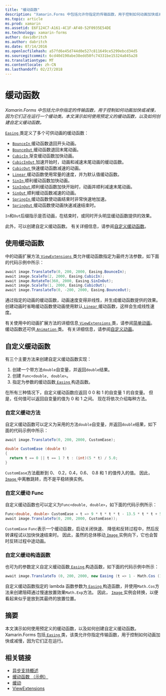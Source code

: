 ```yaml
---
title: "缓动函数"
description: "Xamarin.Forms 中包括允许你指定的传输函数，用于控制如何动画加快或减慢，因为它们正在运行一个缓动类。 本文演示如何使用预定义的缓动函数，以及如何创建自定义缓动函数。"
ms.topic: article
ms.prod: xamarin
ms.assetid: E6F124C7-A161-4C1F-AF40-52F0935E54DE
ms.technology: xamarin-forms
author: davidbritch
ms.author: dabritch
ms.date: 07/14/2016
ms.openlocfilehash: a57fd6e45d744d0e527c811649ce5299ebcd34d5
ms.sourcegitcommit: 6cd40d190abe38edd50fc74331be15324a845a28
ms.translationtype: MT
ms.contentlocale: zh-CN
ms.lasthandoff: 02/27/2018
---
```

# <a name="easing-functions"></a>缓动函数

_Xamarin.Forms 中包括允许你指定的传输函数，用于控制如何动画加快或减慢，因为它们正在运行一个缓动类。本文演示如何使用预定义的缓动函数，以及如何创建自定义缓动函数。_


[ `Easing` ](https://developer.xamarin.com/api/type/Xamarin.Forms.Easing/)类定义了多个可供动画的缓动函数：

- [ `BounceIn` ](https://developer.xamarin.com/api/field/Xamarin.Forms.Easing.BounceIn/)缓动函数退回开头动画。
- [ `BounceOut` ](https://developer.xamarin.com/api/field/Xamarin.Forms.Easing.BounceOut/)缓动函数退回末尾动画。
- [ `CubicIn` ](https://developer.xamarin.com/api/field/Xamarin.Forms.Easing.CubicIn/)渐变缓动函数加快动画。
- [ `CubicInOut` ](https://developer.xamarin.com/api/field/Xamarin.Forms.Easing.CubicInOut/)加速开始时，动画和减速末尾动画的缓动函数。
- [ `CubicOut` ](https://developer.xamarin.com/api/field/Xamarin.Forms.Easing.CubicOut/)快速缓动函数减速的动画。
- [ `Linear` ](https://developer.xamarin.com/api/field/Xamarin.Forms.Easing.Linear/)缓动函数使用常量的速度，并为默认值缓动函数。
- [ `SinIn` ](https://developer.xamarin.com/api/field/Xamarin.Forms.Easing.SinIn/)顺利缓动函数加快动画。
- [ `SinInOut` ](https://developer.xamarin.com/api/field/Xamarin.Forms.Easing.SinInOut/)顺利缓动函数加快开始时，动画并顺利减速末尾动画。
- [ `SinOut` ](https://developer.xamarin.com/api/field/Xamarin.Forms.Easing.SinOut/)顺利缓动函数减速的动画。
- [ `SpringIn` ](https://developer.xamarin.com/api/field/Xamarin.Forms.Easing.SpringIn/)缓动函数使动画结束时非常快速地加速。
- [ `SpringOut` ](https://developer.xamarin.com/api/field/Xamarin.Forms.Easing.SpringOut/)缓动函数使动画快速减速结束时。

`In`和`Out`后缀指示是否动画，在结束时，或同时开头明显缓动函数提供的效果。

此外，可以创建自定义缓动函数。 有关详细信息，请参阅[自定义缓动函数](#customeasing)。

## <a name="consuming-an-easing-function"></a>使用缓动函数

中的动画扩展方法[ `ViewExtensions` ](https://developer.xamarin.com/api/type/Xamarin.Forms.ViewExtensions/)类允许缓动函数指定为最终方法参数，如下面的代码示例中所示：

```csharp
await image.TranslateTo(0, 200, 2000, Easing.BounceIn);
await image.ScaleTo(2, 2000, Easing.CubicIn);
await image.RotateTo(360, 2000, Easing.SinInOut);
await image.ScaleTo(1, 2000, Easing.CubicOut);
await image.TranslateTo(0, -200, 2000, Easing.BounceOut);
```

通过指定的动画的缓动函数，动画速度变得非线性，并生成缓动函数提供的效果。 创建动画时省略缓动函数使动画使用默认[ `Linear` ](https://developer.xamarin.com/api/field/Xamarin.Forms.Easing.Linear/)缓动函数，这样会生成线性速度。

有关使用中的动画扩展方法的详细信息[ `ViewExtensions` ](https://developer.xamarin.com/api/type/Xamarin.Forms.ViewExtensions/)类，请参阅[简单动画](~/xamarin-forms/user-interface/animation/simple.md)。 缓动函数还可供[ `Animation` ](https://developer.xamarin.com/api/type/Xamarin.Forms.Animation/)类。 有关详细信息，请参阅[自定义动画](~/xamarin-forms/user-interface/animation/custom.md)。

<a name="customeasing" />

## <a name="custom-easing-functions"></a>自定义缓动函数

有三个主要方法来创建自定义缓动函数实现：

1. 创建一个带方法`double`自变量，并返回`double`结果。
1. 创建 `Func<double, double>`。
1. 指定为参数的缓动函数[ `Easing` ](https://developer.xamarin.com/api/type/Xamarin.Forms.Easing/)构造函数。

在所有三种情况下，自定义缓动函数应返回 0 0 和 1 的自变量 1 的自变量。 但是，任何值可以返回自变量的值为 0 和 1 之间。 现在将依次介绍每种方法。

### <a name="custom-easing-method"></a>自定义缓动方法

自定义缓动函数可以定义为采用的方法`double`自变量，并返回`double`结果，如下面的代码示例中所示：

```csharp
await image.TranslateTo(0, 200, 2000, CustomEase);

double CustomEase (double t)
{
  return t == 0 || t == 1 ? t : (int)(5 * t) / 5.0;
}
```

`CustomEase`方法截断到 0、 0.2，0.4，0.6、 0.8 和 1 的值传入的值。 因此， [ `Image` ](https://developer.xamarin.com/api/type/Xamarin.Forms.Image/)中离散跳转，而不是平稳转换实例。

### <a name="custom-easing-func"></a>自定义缓动 Func

自定义缓动函数也可以定义为`Func<double, double>`，如下面的代码示例所示：

```csharp
Func<double, double> CustomEase = t => 9 * t * t * t - 13.5 * t * t + 5.5 * t;
await image.TranslateTo(0, 200, 2000, CustomEase));
```

`CustomEase` `Func`表示一个缓动函数，启动关闭快速、 降低和反转过程中，然后反转课程试以加快快速结束时。 因此，虽然的总体移动[ `Image` ](https://developer.xamarin.com/api/type/Xamarin.Forms.Image/)实例向下，它也会暂时反转过程中途动画。

### <a name="custom-easing-constructor"></a>自定义缓动构造函数

也可为的参数定义自定义缓动函数[ `Easing` ](https://developer.xamarin.com/api/type/Xamarin.Forms.Easing/)构造函数，如下面的代码示例中所示：

```csharp
await image.TranslateTo (0, 200, 2000, new Easing (t => 1 - Math.Cos (10 * Math.PI * t) * Math.Exp (-5 * t)));
```

自定义缓动函数指定的 lambda 函数参数为[ `Easing` ](https://developer.xamarin.com/api/type/Xamarin.Forms.Easing/)构造函数，并使用`Math.Cos`方法来创建阻碍通过慢速放置效果`Math.Exp`方法。 因此， [ `Image` ](https://developer.xamarin.com/api/type/Xamarin.Forms.Image/)实例会转换，以便看起来似乎是放到其最终的放置位置。

## <a name="summary"></a>摘要

本文演示如何使用预定义的缓动函数，以及如何创建自定义缓动函数。 Xamarin.Forms 包括[ `Easing` ](https://developer.xamarin.com/api/type/Xamarin.Forms.Easing/)类，该类允许你指定传输函数，用于控制如何动画加快或减慢，因为它们正在运行。



## <a name="related-links"></a>相关链接

- [异步支持概述](~/cross-platform/platform/async.md)
- [缓动函数 （示例）](https://developer.xamarin.com/samples/xamarin-forms/userinterface/animation/easing/)
- [缓动](https://developer.xamarin.com/api/type/Xamarin.Forms.Easing/)
- [ViewExtensions](https://developer.xamarin.com/api/type/Xamarin.Forms.ViewExtensions/)

